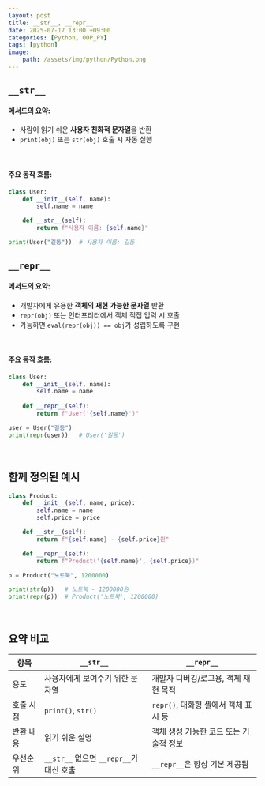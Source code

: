 ```yaml
---
layout: post
title: __str__, __repr__
date: 2025-07-17 13:00 +09:00
categories: [Python, OOP_PY]
tags: [python]
image:
    path: /assets/img/python/Python.png
---
```


## `__str__`

#### 메서드의 요약:

- 사람이 읽기 쉬운 **사용자 친화적 문자열**을 반환
- `print(obj)` 또는 `str(obj)` 호출 시 자동 실행

<br>

#### 주요 동작 흐름:

```python
class User:
    def __init__(self, name):
        self.name = name

    def __str__(self):
        return f"사용자 이름: {self.name}"

print(User("길동"))  # 사용자 이름: 길동
```

## `__repr__`

#### 메서드의 요약:

- 개발자에게 유용한 **객체의 재현 가능한 문자열** 반환
- `repr(obj)` 또는 인터프리터에서 객체 직접 입력 시 호출
- 가능하면 `eval(repr(obj)) == obj`가 성립하도록 구현

<br>

#### 주요 동작 흐름:

```python
class User:
    def __init__(self, name):
        self.name = name
    
    def __repr__(self):
        return f"User('{self.name}')"

user = User("길동")
print(repr(user))   # User('길동')
```

<br>

## 함께 정의된 예시

```python
class Product:
    def __init__(self, name, price):
        self.name = name
        self.price = price

    def __str__(self):
        return f"{self.name} - {self.price}원"

    def __repr__(self):
        return f"Product('{self.name}', {self.price})"

p = Product("노트북", 1200000)

print(str(p))   # 노트북 - 1200000원
print(repr(p))  # Product('노트북', 1200000)
```

<br>

## 요약 비교

| 항목    | `__str__`                       | `__repr__`                |
| ----- | ------------------------------- | ------------------------- |
| 용도    | 사용자에게 보여주기 위한 문자열               | 개발자 디버깅/로그용, 객체 재현 목적     |
| 호출 시점 | `print()`, `str()`              | `repr()`, 대화형 셸에서 객체 표시 등 |
| 반환 내용 | 읽기 쉬운 설명                        | 객체 생성 가능한 코드 또는 기술적 정보    |
| 우선순위  | `__str__` 없으면 `__repr__`가 대신 호출 | `__repr__`은 항상 기본 제공됨     |
